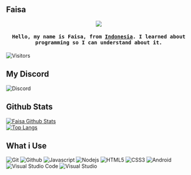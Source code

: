 ## Faisa

<div align="center"><img src="https://i.imgur.com/vfYuufN.gif"></div>

<h4 align="center"><samp>Hello, my name is Faisa, from <a href="https://en.wikipedia.org/wiki/Indonesia">Indonesia</a></b>. I learned about programming so I can understand about it.</samp></h4>

![Visitors](https://visitor-badge.glitch.me/badge?page_id=justfaisa)
## My Discord
![Discord](https://discord.c99.nl/widget/theme-3/784743250791104512.png)
## Github Stats
[![Faisa Github Stats](https://github-readme-stats.vercel.app/api?username=justfaisa&show_icons=true&theme=tokyonight)
<br />
![Top Langs](https://github-readme-stats.vercel.app/api/top-langs/?username=justfaisa&show_icons=true&theme=tokyonight)](https://github.com/badriian24)
## What i Use
<p>
  <img alt="Git" src="https://img.shields.io/badge/-Git-ff8438?style=flat-square&logo=git&logoColor=white" />
  <img alt="Github" src="https://img.shields.io/badge/-Github-2e2e2e?style=flat-square&logo=github&logoColor=white" />
  <img alt="Javascript" src="https://img.shields.io/badge/-JavaScript-323330?style=flat-square&logo=javascript&logoColor=white" />
  <img alt="Nodejs" src="https://img.shields.io/badge/-Nodejs-68a063?style=flat-square&logo=Node.js&logoColor=white" />
  <img alt="HTML5" src="https://img.shields.io/badge/-HTML5-E34F26?style=flat-square&logo=html5&logoColor=white" />
  <img alt="CSS3" src="https://img.shields.io/badge/-CSS3-1572B6?style=flat-square&logo=css3&logoColor=white" />
  <img alt="Android" src="https://img.shields.io/badge/-Android-3ddc84?style=flat-square&logo=android&logoColor=white" />
  <img alt="Visual Studio Code" src="https://img.shields.io/badge/-VisualStudioCode-0078d7?style=flat-square&logo=visual-studio-code&logoColor=white" />
  <img alt="Visual Studio" src="https://img.shields.io/badge/-VisualStudio-5d2b90?style=flat-square&logo=visual-studio&logoColor=white" />
</p>
  </details>
  <br>
<!--START_SECTION:waka-->
<!--END_SECTION:waka-->

     
